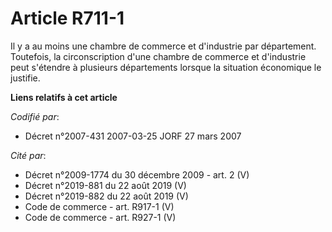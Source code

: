 # Article R711-1

Il y a au moins une chambre de commerce et d'industrie par département. Toutefois, la circonscription d'une chambre de
commerce et d'industrie peut s'étendre à plusieurs départements lorsque la situation économique le justifie.

**Liens relatifs à cet article**

_Codifié par_:

  - Décret n°2007-431 2007-03-25 JORF 27 mars 2007

_Cité par_:

  - Décret n°2009-1774 du 30 décembre 2009 - art. 2 (V)
  - Décret n°2019-881 du 22 août 2019 (V)
  - Décret n°2019-882 du 22 août 2019 (V)
  - Code de commerce - art. R917-1 (V)
  - Code de commerce - art. R927-1 (V)
